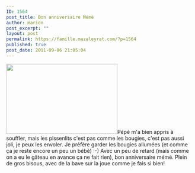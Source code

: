 ```yaml
---
ID: 1564
post_title: Bon anniversaire Mémé
author: marion
post_excerpt: ""
layout: post
permalink: https://famille.mazaleyrat.com/?p=1564
published: true
post_date: 2011-09-06 21:05:04
---
```

<a href="http://famille.mazaleyrat.com/wp-content/uploads/2011/09/P1050974b.jpg"><img src="http://famille.mazaleyrat.com/wp-content/uploads/2011/09/P1050974b-300x189.jpg" alt="" title="P1050974b" width="300" height="189" class="alignleft size-medium wp-image-1565" /></a>Pépé m'a bien appris à souffler, mais les pissenlits c'est pas comme les bougies, c'est pas aussi joli, je peux les envoler. Je préfère garder les bougies allumées (et comme ça je reste encore un peu un bébé) :-)
Avec un peu de retard (mais comme on a eu le gâteau en avance ça ne fait rien), bon anniversaire mémé. Plein de gros bisous, avec de la bave sur la joue comme je fais si bien!